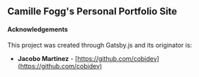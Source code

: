 
## Camille Fogg's Personal Portfolio Site

#### Acknowledgements

This project was created through Gatsby.js and its originator is:

- **Jacobo Martinez** - [https://github.com/cobidev](https://github.com/cobidev)
